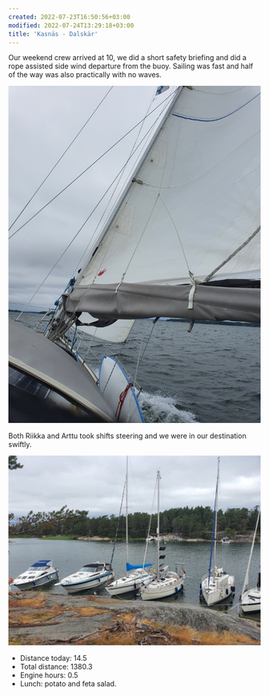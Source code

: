 ```yaml
---
created: 2022-07-23T16:50:56+03:00
modified: 2022-07-24T13:29:18+03:00
title: 'Kasnäs - Dalskär'
---
```


Our weekend crew arrived at 10, we did a short safety briefing and did a rope assisted side wind departure from the buoy. Sailing was fast and half of the way was also practically with no waves. 

![Image](../2022/ea0fc73c211fb08f8fc390065a3174a4.jpg) 

Both Riikka and Arttu took shifts steering and we were in our destination swiftly.

![Image](../2022/2f3cd3d8a0394a25f89d992cf3f4a37f.jpg) 

* Distance today: 14.5
* Total distance: 1380.3
* Engine hours: 0.5
* Lunch: potato and feta salad.
